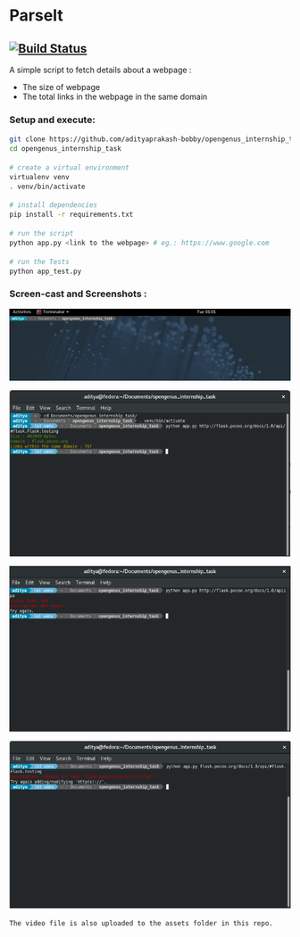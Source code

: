 # ParseIt
[![Build Status](https://travis-ci.org/adityaprakash-bobby/opengenus_internship_task.svg?branch=master)](https://travis-ci.org/adityaprakash-bobby/opengenus_internship_task)
---
A simple script to fetch details about a webpage :
- The size of webpage
- The total links in the webpage in the same domain

### Setup and execute:
```bash
git clone https://github.com/adityaprakash-bobby/opengenus_internship_task.git
cd opengenus_internship_task

# create a virtual environment
virtualenv venv
. venv/bin/activate

# install dependencies
pip install -r requirements.txt

# run the script
python app.py <link to the webpage> # eg.: https://www.google.com

# run the Tests
python app_test.py
```
### Screen-cast and Screenshots :

![gif](https://raw.githubusercontent.com/adityaprakash-bobby/opengenus_internship_task/master/assets/working.gif)

![success](https://raw.githubusercontent.com/adityaprakash-bobby/opengenus_internship_task/master/assets/first.png "success")


![success](https://raw.githubusercontent.com/adityaprakash-bobby/opengenus_internship_task/master/assets/second.png "not-found")


![success](https://raw.githubusercontent.com/adityaprakash-bobby/opengenus_internship_task/master/assets/third.png "error")

`The video file is also uploaded to the assets folder in this repo.`
